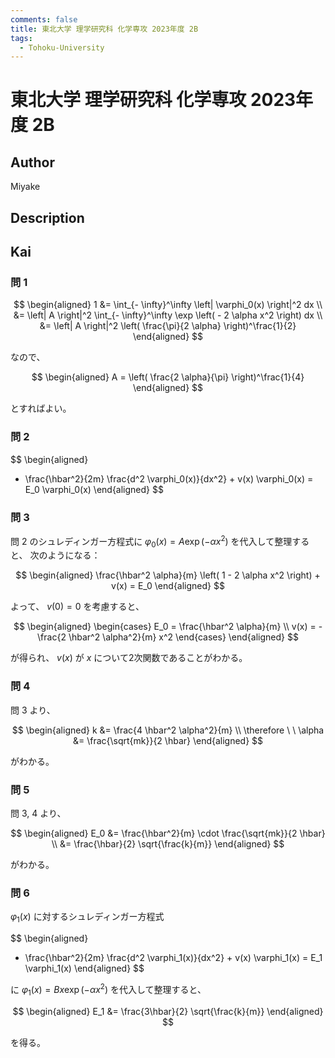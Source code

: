 ```yaml
---
comments: false
title: 東北大学 理学研究科 化学専攻 2023年度 2B
tags:
  - Tohoku-University
---
```

# 東北大学 理学研究科 化学専攻 2023年度 2B

## **Author**
Miyake

## **Description**

## **Kai**
### 問 1

$$
\begin{aligned}
1
&= \int_{- \infty}^\infty \left| \varphi_0(x) \right|^2 dx
\\
&= \left| A \right|^2 \int_{- \infty}^\infty \exp \left( - 2 \alpha x^2 \right) dx
\\
&= \left| A \right|^2 \left( \frac{\pi}{2 \alpha} \right)^\frac{1}{2}
\end{aligned}
$$

なので、

$$
\begin{aligned}
A = \left( \frac{2 \alpha}{\pi} \right)^\frac{1}{4}
\end{aligned}
$$

とすればよい。

### 問 2

$$
\begin{aligned}
- \frac{\hbar^2}{2m} \frac{d^2 \varphi_0(x)}{dx^2} + v(x) \varphi_0(x) = E_0 \varphi_0(x)
\end{aligned}
$$

### 問 3
問 2 のシュレディンガー方程式に $\varphi_0(x) = A \exp (-\alpha x^2)$ を代入して整理すると、
次のようになる：

$$
\begin{aligned}
\frac{\hbar^2 \alpha}{m} \left( 1 - 2 \alpha x^2 \right) + v(x) = E_0
\end{aligned}
$$

よって、 $v(0)=0$ を考慮すると、

$$
\begin{aligned}
\begin{cases}
E_0 = \frac{\hbar^2 \alpha}{m}
\\
v(x) = - \frac{2 \hbar^2 \alpha^2}{m} x^2
\end{cases}
\end{aligned}
$$

が得られ、 $v(x)$ が $x$ について2次関数であることがわかる。

### 問 4
問 3 より、

$$
\begin{aligned}
k &=  \frac{4 \hbar^2 \alpha^2}{m}
\\
\therefore \ \ 
\alpha &= \frac{\sqrt{mk}}{2 \hbar}
\end{aligned}
$$

がわかる。

### 問 5
問 3, 4 より、

$$
\begin{aligned}
E_0
&= \frac{\hbar^2}{m} \cdot \frac{\sqrt{mk}}{2 \hbar}
\\
&= \frac{\hbar}{2} \sqrt{\frac{k}{m}}
\end{aligned}
$$

がわかる。

### 問 6
$\varphi_1(x)$ に対するシュレディンガー方程式

$$
\begin{aligned}
- \frac{\hbar^2}{2m} \frac{d^2 \varphi_1(x)}{dx^2} + v(x) \varphi_1(x) = E_1 \varphi_1(x)
\end{aligned}
$$

に $\varphi_1(x) = Bx \exp( - \alpha x^2)$ を代入して整理すると、

$$
\begin{aligned}
E_1 &= \frac{3\hbar}{2} \sqrt{\frac{k}{m}}
\end{aligned}
$$

を得る。